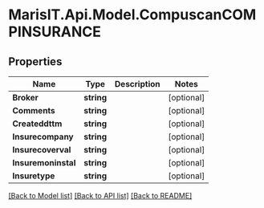 
# MarisIT.Api.Model.CompuscanCOMPINSURANCE

## Properties

Name | Type | Description | Notes
------------ | ------------- | ------------- | -------------
**Broker** | **string** |  | [optional] 
**Comments** | **string** |  | [optional] 
**Createddttm** | **string** |  | [optional] 
**Insurecompany** | **string** |  | [optional] 
**Insurecoverval** | **string** |  | [optional] 
**Insuremoninstal** | **string** |  | [optional] 
**Insuretype** | **string** |  | [optional] 

[[Back to Model list]](../README.md#documentation-for-models)
[[Back to API list]](../README.md#documentation-for-api-endpoints)
[[Back to README]](../README.md)

